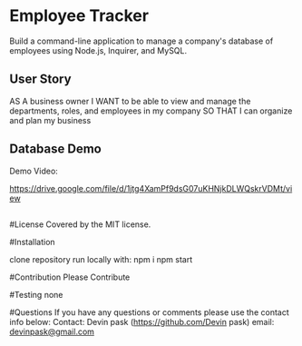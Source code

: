 # Employee Tracker

Build a command-line application to manage a company's database of employees using Node.js, Inquirer, and MySQL.


## User Story

AS A business owner
I WANT to be able to view and manage the departments, roles, and employees in my company
SO THAT I can organize and plan my business




## Database Demo

Demo Video:

https://drive.google.com/file/d/1jtg4XamPf9dsG07uKHNjkDLWQskrVDMt/view


## 

#License
Covered by the MIT license.

#Installation

clone repository run locally with: 
npm i 
npm start

#Contribution
Please Contribute

#Testing
none

#Questions
If you have any questions or comments please use the contact info below: Contact: Devin pask (https://github.com/Devin pask) email: devinpask@gmail.com
